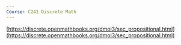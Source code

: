 ```yaml
---
Course: C241 Discrete Math
---
```

[https://discrete.openmathbooks.org/dmoi3/sec_propositional.html](https://discrete.openmathbooks.org/dmoi3/sec_propositional.html)